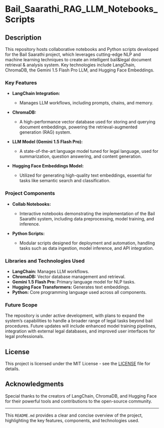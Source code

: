 # Bail_Saarathi_RAG_LLM_Notebooks_Scripts

## Description
This repository hosts collaborative notebooks and Python scripts developed for the Bail Saarathi project, which leverages cutting-edge NLP and machine learning techniques to create an intelligent bail&amp;legal document retrieval &amp; analysis system. Key technologies include LangChain, ChromaDB, the Gemini 1.5 Flash Pro LLM, and Hugging Face Embeddings.

### Key Features
- **LangChain Integration:** 
  - Manages LLM workflows, including prompts, chains, and memory.
  
- **ChromaDB:** 
  - A high-performance vector database used for storing and querying document embeddings, powering the retrieval-augmented generation (RAG) system.
  
- **LLM Model (Gemini 1.5 Flash Pro):**
  - A state-of-the-art language model tuned for legal language, used for summarization, question answering, and content generation.
  
- **Hugging Face Embeddings Model:**
  - Utilized for generating high-quality text embeddings, essential for tasks like semantic search and classification.

### Project Components
- **Collab Notebooks:**
  - Interactive notebooks demonstrating the implementation of the Bail Saarathi system, including data preprocessing, model training, and inference.

- **Python Scripts:**
  - Modular scripts designed for deployment and automation, handling tasks such as data ingestion, model inference, and API integration.

### Libraries and Technologies Used
- **LangChain:** Manages LLM workflows.
- **ChromaDB:** Vector database management and retrieval.
- **Gemini 1.5 Flash Pro:** Primary language model for NLP tasks.
- **Hugging Face Transformers:** Generates text embeddings.
- **Python:** Core programming language used across all components.

### Future Scope
The repository is under active development, with plans to expand the system’s capabilities to handle a broader range of legal tasks beyond bail procedures. Future updates will include enhanced model training pipelines, integration with external legal databases, and improved user interfaces for legal professionals.

## License
This project is licensed under the MIT License - see the [LICENSE](LICENSE) file for details.

## Acknowledgments
Special thanks to the creators of LangChain, ChromaDB, and Hugging Face for their powerful tools and contributions to the open-source community.

---

This `README.md` provides a clear and concise overview of the project, highlighting the key features, components, and technologies used.
